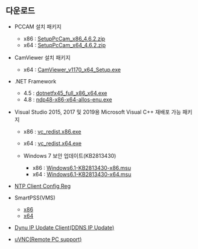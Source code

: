 다운로드
--------

-	PCCAM 설치 패키지

	-	x86 : [SetupPcCam_x86_4.6.2.zip](https://1drv.ms/u/s!Av5BT03azSRRzjvuzlEGOIBf-LEg?e=GLwCe8)
	-	x64 : [SetupPcCam_x64_4.6.2.zip](https://1drv.ms/u/s!Av5BT03azSRRzjomkIiN_TM0gO7Q?e=T9rv41)   

- CamViewer 설치 패키지   
	- x64 : [CamViewer_v1170_x64_Setup.exe](https://1drv.ms/u/s!Av5BT03azSRR4Ftx2ZANHMmtqZt9?e=bIXStr)

-	.NET Framework
	- 4.5 : [dotnetfx45_full_x86_x64.exe](https://go.microsoft.com/fwlink/?LinkId=225702)
	- 4.8 : [ndp48-x86-x64-allos-enu.exe](https://go.microsoft.com/fwlink/?linkid=2088631)

-	Visual Studio 2015, 2017 및 2019용 Microsoft Visual C++ 재배포 가능 패키지

	-	x86 : [vc_redist.x86.exe](https://aka.ms/vs/16/release/vc_redist.x86.exe)
	-	x64 : [vc_redist.x64.exe](https://aka.ms/vs/16/release/vc_redist.x64.exe)  

	- Windows 7 보안 업데이트(KB2813430)
		- x86 : [Windows6.1-KB2813430-x86.msu](https://download.microsoft.com/download/A/1/C/A1C173FC-C8E6-4DA0-A9CD-44CD64068E27/Windows6.1-KB2813430-x86.msu)
		- x64 : [Windows6.1-KB2813430-x64.msu](https://download.microsoft.com/download/F/D/B/FDB0E76D-2C15-45D1-A49B-BFB405008569/Windows6.1-KB2813430-x64.msu)

- [NTP Client Config Reg](https://1drv.ms/u/s!Av5BT03azSRR6xDoNTTspCVdubWg?e=dA1BoQ)

- SmartPSS(VMS)
	* [x86](https://1drv.ms/u/s!Av5BT03azSRR6iAu2T3fviDumZ_-)
	* [x64](https://1drv.ms/u/s!Av5BT03azSRRwAh_rEA7FmFmzZZY)

- [Dynu IP Update Client(DDNS IP Update)](https://www.dynu.com/Resources/Downloads)   	

-	[uVNC(Remote PC support)](https://www.uvnc.com/downloads/ultravnc.html)  
